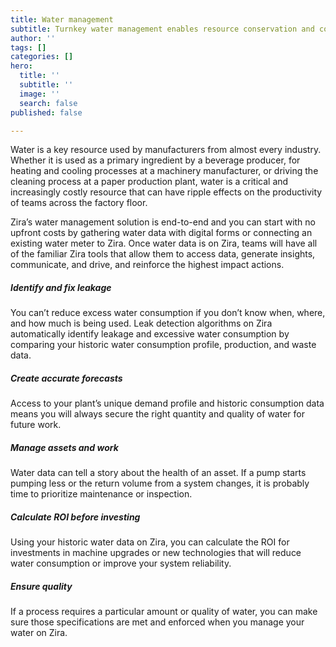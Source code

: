 ```yaml
---
title: Water management
subtitle: Turnkey water management enables resource conservation and cost reductions.
author: ''
tags: []
categories: []
hero:
  title: ''
  subtitle: ''
  image: ''
  search: false
published: false

---
```

Water is a key resource used by manufacturers from almost every industry. Whether it is used as a primary ingredient by a beverage producer, for heating and cooling processes at a machinery manufacturer, or driving the cleaning process at a paper production plant, water is a critical and increasingly costly resource that can have ripple effects on the productivity of teams across the factory floor.

Zira’s water management solution is end-to-end and you can start with no upfront costs by gathering water data with digital forms or connecting an existing water meter to Zira. Once water data is on Zira, teams will have all of the familiar Zira tools that allow them to access data, generate insights, communicate, and drive, and reinforce the highest impact actions.

##### **Identify and fix leakage**

You can’t reduce excess water consumption if you don’t know when, where, and how much is being used. Leak detection algorithms on Zira automatically identify leakage and excessive water consumption by comparing your historic water consumption profile, production, and waste data.

##### **Create accurate forecasts**

Access to your plant’s unique demand profile and historic consumption data means you will always secure the right quantity and quality of water for future work.

##### **Manage assets and work**

Water data can tell a story about the health of an asset. If a pump starts pumping less or the return volume from a system changes, it is probably time to prioritize maintenance or inspection.

##### **Calculate ROI before investing**

Using your historic water data on Zira, you can calculate the ROI for investments in machine upgrades or new technologies that will reduce water consumption or improve your system reliability.

##### **Ensure quality**

If a process requires a particular amount or quality of water, you can make sure those specifications are met and enforced when you manage your water on Zira.